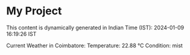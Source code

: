 # My Project

This content is dynamically generated in Indian Time (IST): 2024-01-09 16:19:26 IST


Current Weather in Coimbatore:
Temperature: 22.88 °C
Condition: mist

